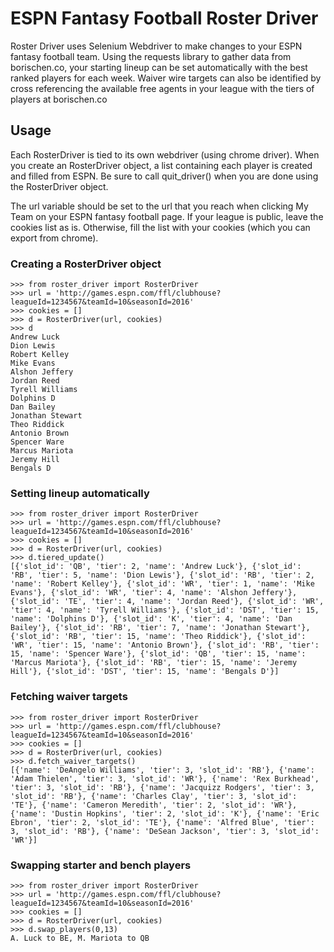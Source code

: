 # ESPN Fantasy Football Roster Driver

Roster Driver uses Selenium Webdriver to make changes to your ESPN fantasy football team. Using the requests library to gather data from borischen.co, your starting lineup can be set automatically with the best ranked players for each week. Waiver wire targets can also be identified by cross referencing the available free agents in your league with the tiers of players at borischen.co




## Usage

Each RosterDriver is tied to its own webdriver (using chrome driver). When you create an RosterDriver object, a list containing each player is created and filled from ESPN. Be sure to call quit_driver() when you are done using the RosterDriver object. 

The url variable should be set to the url that you reach when clicking My Team on your ESPN fantasy football page. If your league is public, leave the cookies list as is. Otherwise, fill the list with your cookies (which you can export from chrome). 

### Creating a RosterDriver object

```python3
>>> from roster_driver import RosterDriver
>>> url = 'http://games.espn.com/ffl/clubhouse?leagueId=1234567&teamId=10&seasonId=2016'
>>> cookies = []
>>> d = RosterDriver(url, cookies)
>>> d
Andrew Luck
Dion Lewis
Robert Kelley
Mike Evans
Alshon Jeffery
Jordan Reed
Tyrell Williams
Dolphins D
Dan Bailey
Jonathan Stewart
Theo Riddick
Antonio Brown
Spencer Ware
Marcus Mariota
Jeremy Hill
Bengals D
```

### Setting lineup automatically

```python3
>>> from roster_driver import RosterDriver
>>> url = 'http://games.espn.com/ffl/clubhouse?leagueId=1234567&teamId=10&seasonId=2016'
>>> cookies = []
>>> d = RosterDriver(url, cookies)
>>> d.tiered_update()
[{'slot_id': 'QB', 'tier': 2, 'name': 'Andrew Luck'}, {'slot_id': 'RB', 'tier': 5, 'name': 'Dion Lewis'}, {'slot_id': 'RB', 'tier': 2, 'name': 'Robert Kelley'}, {'slot_id': 'WR', 'tier': 1, 'name': 'Mike Evans'}, {'slot_id': 'WR', 'tier': 4, 'name': 'Alshon Jeffery'}, {'slot_id': 'TE', 'tier': 4, 'name': 'Jordan Reed'}, {'slot_id': 'WR', 'tier': 4, 'name': 'Tyrell Williams'}, {'slot_id': 'DST', 'tier': 15, 'name': 'Dolphins D'}, {'slot_id': 'K', 'tier': 4, 'name': 'Dan Bailey'}, {'slot_id': 'RB', 'tier': 7, 'name': 'Jonathan Stewart'}, {'slot_id': 'RB', 'tier': 15, 'name': 'Theo Riddick'}, {'slot_id': 'WR', 'tier': 15, 'name': 'Antonio Brown'}, {'slot_id': 'RB', 'tier': 15, 'name': 'Spencer Ware'}, {'slot_id': 'QB', 'tier': 15, 'name': 'Marcus Mariota'}, {'slot_id': 'RB', 'tier': 15, 'name': 'Jeremy Hill'}, {'slot_id': 'DST', 'tier': 15, 'name': 'Bengals D'}]
```

### Fetching waiver targets

```python3
>>> from roster_driver import RosterDriver
>>> url = 'http://games.espn.com/ffl/clubhouse?leagueId=1234567&teamId=10&seasonId=2016'
>>> cookies = []
>>> d = RosterDriver(url, cookies)
>>> d.fetch_waiver_targets()
[{'name': 'DeAngelo Williams', 'tier': 3, 'slot_id': 'RB'}, {'name': 'Adam Thielen', 'tier': 3, 'slot_id': 'WR'}, {'name': 'Rex Burkhead', 'tier': 3, 'slot_id': 'RB'}, {'name': 'Jacquizz Rodgers', 'tier': 3, 'slot_id': 'RB'}, {'name': 'Charles Clay', 'tier': 3, 'slot_id': 'TE'}, {'name': 'Cameron Meredith', 'tier': 2, 'slot_id': 'WR'}, {'name': 'Dustin Hopkins', 'tier': 2, 'slot_id': 'K'}, {'name': 'Eric Ebron', 'tier': 2, 'slot_id': 'TE'}, {'name': 'Alfred Blue', 'tier': 3, 'slot_id': 'RB'}, {'name': 'DeSean Jackson', 'tier': 3, 'slot_id': 'WR'}]
```

### Swapping starter and bench players

```python3
>>> from roster_driver import RosterDriver
>>> url = 'http://games.espn.com/ffl/clubhouse?leagueId=1234567&teamId=10&seasonId=2016'
>>> cookies = []
>>> d = RosterDriver(url, cookies)
>>> d.swap_players(0,13)
A. Luck to BE, M. Mariota to QB
```